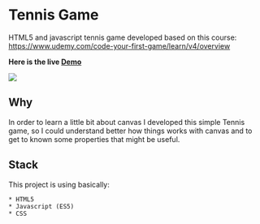 # Tennis Game
HTML5 and javascript tennis game developed based on this course: https://www.udemy.com/code-your-first-game/learn/v4/overview


**Here is the live [Demo](https://gdomiciano.github.io/tennis-game/)**


<img src="https://raw.githubusercontent.com/gdomiciano/tennis-game/master/img/game-view.png" align="center">

## Why

In order to learn a little bit about canvas I developed this simple Tennis game, so I could understand better how things works with canvas and to get to known some properties that might be useful.

## Stack

This project is using basically:

    * HTML5
    * Javascript (ES5)
    * CSS
